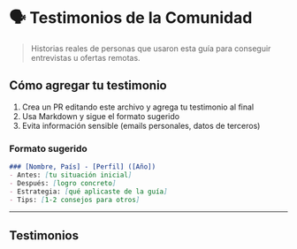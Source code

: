 # 🗣️ Testimonios de la Comunidad

> Historias reales de personas que usaron esta guía para conseguir entrevistas u ofertas remotas.

## Cómo agregar tu testimonio

1. Crea un PR editando este archivo y agrega tu testimonio al final
2. Usa Markdown y sigue el formato sugerido
3. Evita información sensible (emails personales, datos de terceros)

### Formato sugerido

```markdown
### [Nombre, País] - [Perfil] ([Año])
- Antes: [tu situación inicial]
- Después: [logro concreto]
- Estrategia: [qué aplicaste de la guía]
- Tips: [1-2 consejos para otros]
```

---

## Testimonios

<!-- Agrega tu testimonio debajo de esta línea -->
